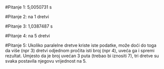 ﻿#Pitanje 1:
5,0050731 s

#Pitanje 2:
na 1 dretvi

#Pitanje 3:
1,0387487 s

#Pitanje 4:
na 5 dretvi

#Pitanje 5:
Ukoliko paralelne dretve kriste iste podatke, može doći do toga da više (npr 3) dretvi odjednom pročita isti broj (npr 4),
uveća ga i spremi rezultat. Umjesto da je broj uvećan 3 puta (trebao bi iznositi 7), tri dretve su svaka postavila njegovu vrijednost na 5.
